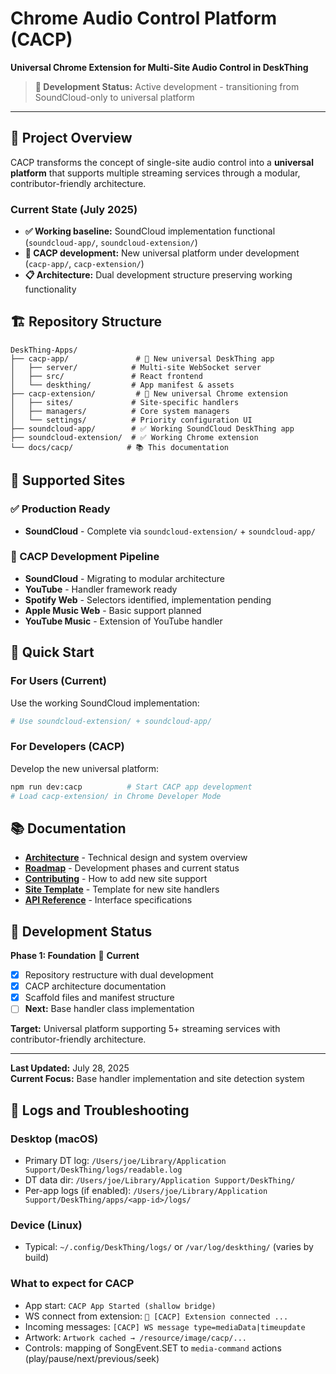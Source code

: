 # Chrome Audio Control Platform (CACP)

**Universal Chrome Extension for Multi-Site Audio Control in DeskThing**

> **🚧 Development Status:** Active development - transitioning from SoundCloud-only to universal platform

---

## 🎯 **Project Overview**

CACP transforms the concept of single-site audio control into a **universal platform** that supports multiple streaming services through a modular, contributor-friendly architecture.

### **Current State (July 2025)**
- **✅ Working baseline:** SoundCloud implementation functional (`soundcloud-app/`, `soundcloud-extension/`)
- **🚧 CACP development:** New universal platform under development (`cacp-app/`, `cacp-extension/`)
- **📋 Architecture:** Dual development structure preserving working functionality

## 🏗️ **Repository Structure**

```
DeskThing-Apps/
├── cacp-app/               # 🎯 New universal DeskThing app
│   ├── server/            # Multi-site WebSocket server
│   ├── src/               # React frontend
│   └── deskthing/         # App manifest & assets
├── cacp-extension/         # 🎯 New universal Chrome extension
│   ├── sites/             # Site-specific handlers
│   ├── managers/          # Core system managers
│   └── settings/          # Priority configuration UI
├── soundcloud-app/        # ✅ Working SoundCloud DeskThing app
├── soundcloud-extension/  # ✅ Working Chrome extension
└── docs/cacp/            # 📚 This documentation
```

## 🎵 **Supported Sites**

### **✅ Production Ready**
- **SoundCloud** - Complete via `soundcloud-extension/` + `soundcloud-app/`

### **🚧 CACP Development Pipeline**
- **SoundCloud** - Migrating to modular architecture
- **YouTube** - Handler framework ready
- **Spotify Web** - Selectors identified, implementation pending
- **Apple Music Web** - Basic support planned
- **YouTube Music** - Extension of YouTube handler

## 🚀 **Quick Start**

### **For Users (Current)**
Use the working SoundCloud implementation:
```bash
# Use soundcloud-extension/ + soundcloud-app/
```

### **For Developers (CACP)**
Develop the new universal platform:
```bash
npm run dev:cacp          # Start CACP app development
# Load cacp-extension/ in Chrome Developer Mode
```

## 📚 **Documentation**

- **[Architecture](./architecture.md)** - Technical design and system overview
- **[Roadmap](./roadmap.md)** - Development phases and current status
- **[Contributing](./contributing.md)** - How to add new site support
- **[Site Template](./site-template.md)** - Template for new site handlers
- **[API Reference](./api-reference.md)** - Interface specifications

## 🔄 **Development Status**

**Phase 1: Foundation** 🚧 **Current**
- [x] Repository restructure with dual development
- [x] CACP architecture documentation
- [x] Scaffold files and manifest structure
- [ ] **Next:** Base handler class implementation

**Target:** Universal platform supporting 5+ streaming services with contributor-friendly architecture.

---

**Last Updated:** July 28, 2025  
**Current Focus:** Base handler implementation and site detection system

## 🧾 Logs and Troubleshooting

### Desktop (macOS)
- Primary DT log: `/Users/joe/Library/Application Support/DeskThing/logs/readable.log`
- DT data dir: `/Users/joe/Library/Application Support/DeskThing/`
- Per-app logs (if enabled): `/Users/joe/Library/Application Support/DeskThing/apps/<app-id>/logs/`

### Device (Linux)
- Typical: `~/.config/DeskThing/logs/` or `/var/log/deskthing/` (varies by build)

### What to expect for CACP
- App start: `CACP App Started (shallow bridge)`
- WS connect from extension: `🔌 [CACP] Extension connected ...`
- Incoming messages: `[CACP] WS message type=mediaData|timeupdate`
- Artwork: `Artwork cached → /resource/image/cacp/...`
- Controls: mapping of SongEvent.SET to `media-command` actions (play/pause/next/previous/seek)


